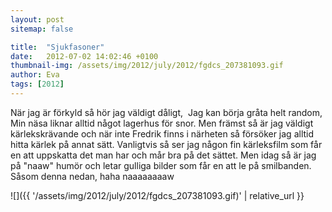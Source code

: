 ```yaml
---
layout: post
sitemap: false

title:  "Sjukfasoner"
date:   2012-07-02 14:02:46 +0100
thumbnail-img: /assets/img/2012/july/2012/fgdcs_207381093.gif
author: Eva
tags: [2012]
---
```


När jag är förkyld så hör jag väldigt dåligt,  Jag kan börja gråta helt random,  Min näsa liknar alltid något lagerhus för snor. Men främst så är jag väldigt kärlekskrävande och när inte Fredrik finns i närheten så försöker jag alltid hitta kärlek på annat sätt. Vanligtvis så ser jag någon fin kärleksfilm som får en att uppskatta det man har och mår bra på det sättet. Men idag så är jag på "naaw" humör och letar gulliga bilder som får en att le på smilbanden. Såsom denna nedan, haha naaaaaaaaw

![]({{ '/assets/img/2012/july/2012/fgdcs_207381093.gif)'  | relative_url }}

